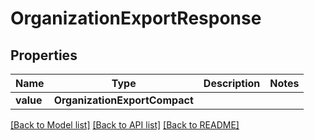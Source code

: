 # OrganizationExportResponse


## Properties
Name | Type | Description | Notes
------------ | ------------- | ------------- | -------------
**value** | **OrganizationExportCompact** |  | 

[[Back to Model list]](../README.md#documentation-for-models) [[Back to API list]](../README.md#documentation-for-api-endpoints) [[Back to README]](../README.md)


